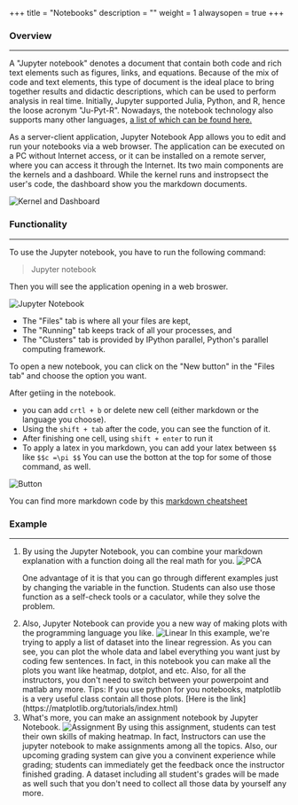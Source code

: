 +++
title = "Notebooks"
description = ""
weight = 1
alwaysopen = true
+++


### Overview 

---

A "Jupyter notebook" denotes a document that contain both code and rich text elements such as figures, links, and equations. Because of the mix of code and text elements, this type of document is the ideal place to bring together results and didactic descriptions, which can be used to perform analysis in real time. Initially, Jupyter supported Julia, Python, and R, hence the loose acronym "Ju-Pyt-R". Nowadays, the notebook technology also supports many other languages, [a list of which can be found here.](https://github.com/jupyter/jupyter/wiki/Jupyter-kernels)

As a server-client application, Jupyter Notebook App allows you to edit and run your notebooks via a web browser. The application can be executed on a PC without Internet access, or it can be installed on a remote server, where you can access it through the Internet.
Its two main components are the kernels and a dashboard. While the kernel runs and instropsect the user's code, the dashboard show you the markdown documents.

<img src="/images/K_D.png" alt="Kernel and Dashboard">

### Functionality 

---
To use the Jupyter notebook, you have to run the following command:
> Jupyter notebook

Then you will see the application opening in a web broswer.

<img src="/images/Jupyter.png" alt="Jupyter Notebook">

* The "Files" tab is where all your files are kept,
* The "Running" tab keeps track of all your processes, and
* The "Clusters" tab is provided by IPython parallel, Python's parallel computing framework. 

To open a new notebook, you can click on the "New button" in the "Files tab" and choose the option you want.

After getiing in the notebook. 
* you can add `crtl + b` or delete new cell (either markdown or the language you choose).
* Using the `shift + tab` after the code, you can see the function of it.
* After finishing one cell, using `shift + enter` to run it
* To apply a latex in you markdown, you can add your latex between `$$` like `$$c =\pi $$`
You can use the botton at the top for some of those command, as well.

<img src="/images/button.png" alt="Button">

You can find more markdown code by this [markdown cheatsheet](https://github.com/jupyter/jupyter/wiki/Jupyter-kernels) 


### Example

---
<ol>
	<li>
 By using the Jupyter Notebook, you can combine your markdown explanation with a function doing all the real math for you.
<img src="/images/PCA.png" alt="PCA">

One advantage of it is that you can go through different examples just by changing the variable in the function. Students can also use those function as a self-check tools or a caculator, while they solve the problem.
</li>
<li>
 Also, Jupyter Notebook can provide you a new way of making plots with the programming language you like.

<img src="/images/linear.png" alt="Linear">
In this example, we're trying to apply a list of dataset into the linear regression. As you can see, you can plot the whole data and label everything you want just by coding few sentences. In fact, in this notebook you can make all the plots you want like heatmap, dotplot, and etc. Also, for all the instructors, you don't need to switch between your powerpoint and matlab any more.
Tips: If you use python for you notebooks, matplotlib is a very useful class contain all those plots. [Here is the link](https://matplotlib.org/tutorials/index.html)
</li>
<li>
 What's more, you can make an assignment notebook by Jupyter Notebook.

<img src="/images/assignment.png" alt="Assignment">
By using this assignment, students can test their own skills of making heatmap. In fact, Instructors can use the jupyter notebook to make assignments among all the topics. Also, our upcoming grading system can give you a convinent experience while grading; students can immediately get the feedback once the instructor finished grading. A dataset including all student's grades will be made as well such that you don't need to collect all those data by yourself any more.
</li>
</ol?>
